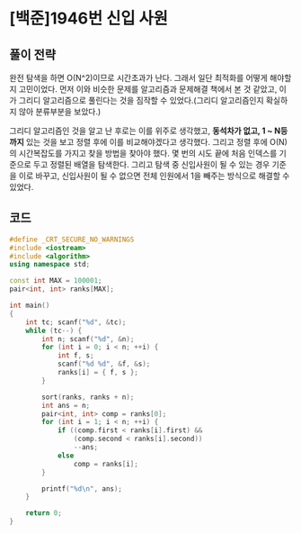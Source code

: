 # [백준]1946번 신입 사원

## 풀이 전략
완전 탐색을 하면 O(N^2)이므로 시간초과가 난다. 그래서 일단 최적화를 어떻게 해야할지 고민이었다. 먼저 이와 비슷한 문제를 알고리즘과 문제해결 책에서 본 것 같았고, 이가 그리디 알고리즘으로 풀린다는 것을 짐작할 수 있었다.(그리디 알고리즘인지 확실하지 않아 분류부분을 보았다.)

그리디 알고리즘인 것을 알고 난 후로는 이를 위주로 생각했고, **동석차가 없고, 1 ~ N등까지** 있는 것을 보고 정렬 후에 이를 비교해야겠다고 생각했다. 그리고 정렬 후에 O(N)의 시간복잡도를 가지고 찾을 방법을 찾아야 했다. 몇 번의 시도 끝에 처음 인덱스를 기준으로 두고 정렬된 배열을 탐색한다. 그리고 탐색 중 신입사원이 될 수 있는 경우 기준을 이로 바꾸고, 신입사원이 될 수 없으면 전체 인원에서 1을 빼주는 방식으로 해결할 수 있었다.

## 코드

```cpp
#define _CRT_SECURE_NO_WARNINGS
#include <iostream>
#include <algorithm>
using namespace std;

const int MAX = 100001;
pair<int, int> ranks[MAX];

int main()
{
	int tc; scanf("%d", &tc);
	while (tc--) {
		int n; scanf("%d", &n);
		for (int i = 0; i < n; ++i) {
			int f, s;
			scanf("%d %d", &f, &s);
			ranks[i] = { f, s };
		}

		sort(ranks, ranks + n);
		int ans = n;
		pair<int, int> comp = ranks[0];
		for (int i = 1; i < n; ++i) {
			if ((comp.first < ranks[i].first) &&
				(comp.second < ranks[i].second))
				--ans;
			else
				comp = ranks[i];
		}

		printf("%d\n", ans);
	}

	return 0;
}
```
